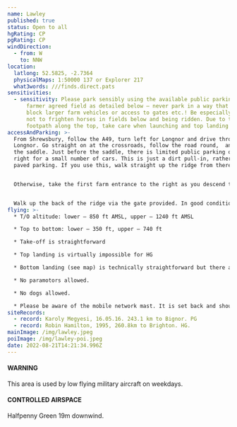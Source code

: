 ```yaml
---
name: Lawley
published: true
status: Open to all
hgRating: CP
pgRating: CP
windDirection:
  - from: W
    to: NNW
location:
  latlong: 52.5825, -2.7364
  physicalMaps: 1:50000 137 or Explorer 217
  what3words: ///finds.direct.pats
sensitivities:
  - sensitivity: Please park sensibly using the available public parking or the
      farmer agreed field as detailed below – never park in a way that would
      block larger farm vehicles or access to gates etc.! Be especially careful
      not to frighten horses in fields below and being ridden. Due to the public
      footpath along the top, take care when launching and top landing!
accessAndParking: >-
  From Shrewsbury, follow the A49, turn left for Longnor and drive through
  Longnor. Go straight on at the crossroads, follow the road round,  and over
  the saddle. Just before the saddle, there is limited public parking on the
  right for a small number of cars. This is just a dirt pull-in, rather than
  paved parking. If you use this, walk straight up the ridge from there.


  Otherwise, take the first farm entrance to the right as you descend the saddle. Park in the first field on the right.  Do not park in the field if it contains sheep. There is normally someone around who can direct you to alternative parking.


  Walk up the back of the ridge via the gate provided. In good conditions, it is possible to take off here and work your way up the ridge to the left. A walk up the ridge gives a better chance of soaring. Most PGs take this option, most HGs do not.
flying: >-
  * T/O altitude: lower – 850 ft AMSL, upper – 1240 ft AMSL

  * Top to bottom: lower – 350 ft, upper – 740 ft

  * Take-off is straightforward

  * Top landing is virtually impossible for HG

  * Bottom landing (see map) is technically straightforward but there are many POWER LINES and some trees. Check the field out and its condition before flying – this is particularly important for hang gliders. Do NOT LAND in any other field except in real emergency. The ridge is low at T/O end – leave sufficient height for the glide into wind. CLOSE ALL GATES. Note that there is a convenient gate at the top of the landing field.

  * No paramotors allowed.

  * No dogs allowed.

  * Please be aware of the mobile network mast. It is set back and should not be an issue however do not launch nor land directly in front in case you are dragged back into it.
siteRecords:
  - record: Karoly Megyesi, 16.05.16. 243.1 km to Bignor. PG
  - record: Robin Hamilton, 1995, 260.8km to Brighton. HG.
mainImage: /img/lawley.jpeg
poiImage: /img/lawley-poi.jpeg
date: 2022-08-21T14:21:34.996Z
---
```

#### WARNING

This area is used by low flying military aircraft on weekdays.

#### CONTROLLED AIRSPACE

Halfpenny Green 19m downwind.
